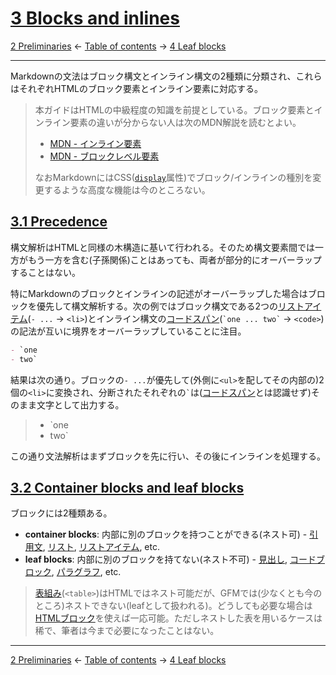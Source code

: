 # [3 Blocks and inlines](https://higuma.github.io/github-flabored-markdown/#blocks-and-inlines)

[2 Preliminaries](preliminaries.md)
← [Table of contents](index.md) →
[4 Leaf blocks](leaf-blocks.md)

------------------------------------------------------------------------

Markdownの文法はブロック構文とインライン構文の2種類に分類され、これらはそれぞれHTMLのブロック要素とインライン要素に対応する。

> 本ガイドはHTMLの中級程度の知識を前提としている。ブロック要素とインライン要素の違いが分からない人は次のMDN解説を読むとよい。
> 
> * [MDN - インライン要素](https://developer.mozilla.org/ja/docs/Web/HTML/Inline_elements)
> * [MDN - ブロックレベル要素](https://developer.mozilla.org/ja/docs/Web/HTML/Block-level-elements)
> 
> なおMarkdownにはCSS([`display`](https://developer.mozilla.org/ja/docs/Web/CSS/display)属性)でブロック/インラインの種別を変更するような高度な機能は今のところない。

## [3.1 Precedence](https://higuma.github.io/github-flabored-markdown/#precedence)

構文解析はHTMLと同様の木構造に基いて行われる。そのため構文要素間では一方がもう一方を含む(子孫関係)ことはあっても、両者が部分的にオーバーラップすることはない。

特にMarkdownのブロックとインラインの記述がオーバーラップした場合はブロックを優先して構文解析する。次の例ではブロック構文である2つの[リストアイテム](`- ...` → `<li>`)とインライン構文の[コードスパン](`` `one ... two` `` → `<code>`)の記法が互いに境界をオーバーラップしていることに注目。

```markdown
- `one
- two`
```

結果は次の通り。ブロックの`- ...`が優先して(外側に`<ul>`を配してその内部の)2個の`<li>`に変換され、分断されたそれぞれの`` ` ``は([コードスパン]とは認識せず)そのまま文字として出力する。

> - `one
> - two`

この通り文法解析はまずブロックを先に行い、その後にインラインを処理する。

## [3.2 Container blocks and leaf blocks](https://higuma.github.io/github-flabored-markdown/#container-blocks-and-leaf-blocks)

ブロックには2種類ある。

* __container blocks__: 内部に別のブロックを持つことができる(ネスト可) - [引用文](container-blocks.md#51-block-quotes), [リスト](container-blocks.md#54-lists), [リストアイテム](container-blocks.md#52-list-items), etc.
* __leaf blocks__: 内部に別のブロックを持てない(ネスト不可) - [見出し](leaf-blocks.md#42-atx-headings), [コードブロック](leaf-blocks.md#45-fenced-code-blocks), [パラグラフ](leaf-blocks.md#48-paragraphs), etc.

> [表組み](leaf-blocks.md#410-tables-extension)(`<table>`)はHTMLではネスト可能だが、GFMでは(少なくとも今のところ)ネストできない(leafとして扱われる)。どうしても必要な場合は[HTMLブロック](leaf-blocks.md#46-html-blocks)を使えば一応可能。ただしネストした表を用いるケースは稀で、筆者は今まで必要になったことはない。

------------------------------------------------------------------------

[2 Preliminaries](preliminaries.md)
← [Table of contents](index.md) →
[4 Leaf blocks](leaf-blocks.md)

[コードスパン]: inlines.md#63-code-spans
[リストアイテム]: container-blocks.md#52-list-items
